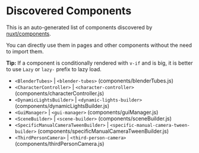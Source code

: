 # Discovered Components

This is an auto-generated list of components discovered by [nuxt/components](https://github.com/nuxt/components).

You can directly use them in pages and other components without the need to import them.

**Tip:** If a component is conditionally rendered with `v-if` and is big, it is better to use `Lazy` or `lazy-` prefix to lazy load.

- `<BlenderTubes>` | `<blender-tubes>` (components/blenderTubes.js)
- `<CharacterController>` | `<character-controller>` (components/characterController.js)
- `<DynamicLightsBuilder>` | `<dynamic-lights-builder>` (components/dynamicLightsBuilder.js)
- `<GuiManager>` | `<gui-manager>` (components/guiManager.js)
- `<SceneBuilder>` | `<scene-builder>` (components/sceneBuilder.js)
- `<SpecificManualCameraTweenBuilder>` | `<specific-manual-camera-tween-builder>` (components/specificManualCameraTweenBuilder.js)
- `<ThirdPersonCamera>` | `<third-person-camera>` (components/thirdPersonCamera.js)
